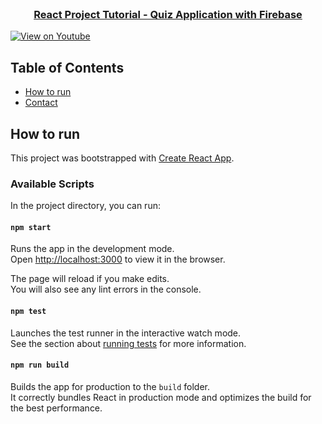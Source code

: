 <!-- PROJECT Title -->
<br />
<p align="center">
  <h3 align="center"><a href="https://github.com/I-am-Shibly/react-quiz">React Project Tutorial - Quiz Application with Firebase</a></h3>

[![View on Youtube](http://img.youtube.com/vi/W3zMJxCUJAA/0.jpg)](https://youtu.be/W3zMJxCUJAA)

<!-- TABLE OF CONTENTS -->

## Table of Contents

- [How to run](#how-to-run)
- [Contact](#contact)

<!-- HOW TO RUN -->

## How to run

This project was bootstrapped with [Create React App](https://github.com/facebook/create-react-app).

### Available Scripts

In the project directory, you can run:

#### `npm start`

Runs the app in the development mode.\
Open [http://localhost:3000](http://localhost:3000) to view it in the browser.

The page will reload if you make edits.\
You will also see any lint errors in the console.

#### `npm test`

Launches the test runner in the interactive watch mode.\
See the section about [running tests](https://facebook.github.io/create-react-app/docs/running-tests) for more information.

#### `npm run build`

Builds the app for production to the `build` folder.\
It correctly bundles React in production mode and optimizes the build for the best performance.
